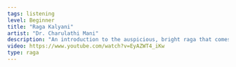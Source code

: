 ```yaml
---
tags: listening
level: Beginner
title: "Raga Kalyani"
artist: "Dr. Charulathi Mani"
description: "An introduction to the auspicious, bright raga that comes into its own at celebrations, Kalyani."
video: https://www.youtube.com/watch?v=EyAZWT4_iKw
type: raga
---
```

